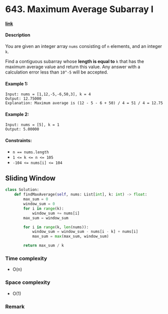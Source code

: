 # 643. Maximum Average Subarray I

#### [link](https://leetcode.com/problems/maximum-average-subarray-i/)

#### Description
You are given an integer array `nums` consisting of `n` elements, and an integer `k`.

Find a contiguous subarray whose **length is equal to** `k` that has the maximum average value and return this value. Any answer with a calculation error less than `10^-5` will be accepted.

#### Example 1:
```
Input: nums = [1,12,-5,-6,50,3], k = 4
Output: 12.75000
Explanation: Maximum average is (12 - 5 - 6 + 50) / 4 = 51 / 4 = 12.75
```
#### Example 2:
```
Input: nums = [5], k = 1
Output: 5.00000
```

#### Constraints:
* `n == nums.length`
* `1 <= k <= n <= 105`
* `-104 <= nums[i] <= 104`

## Sliding Window
```python
class Solution:
    def findMaxAverage(self, nums: List[int], k: int) -> float:
        max_sum = 0
        window_sum = 0
        for i in range(k):
            window_sum += nums[i]
        max_sum = window_sum

        for i in range(k, len(nums)):
            window_sum = window_sum - nums[i - k] + nums[i]
            max_sum = max(max_sum, window_sum)

        return max_sum / k
```
### Time complexity
* O(n)
### Space complexity
* O(1)
### Remark